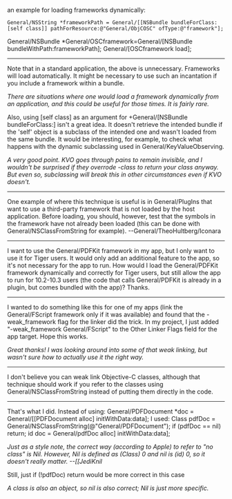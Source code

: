 an example for loading frameworks dynamically:

    General/NSString *frameworkPath = General/[[NSBundle bundleForClass:[self class]] pathForResource:@"General/ObjCOSC" ofType:@"framework"];

General/NSBundle *General/OSCframework=General/[NSBundle bundleWithPath:frameworkPath];
General/[OSCframework load]; 

----

Note that in a standard application, the above is unnecessary.  Frameworks will load automatically.  It might be necessary to use such an incantation if you include a framework within a bundle.

*There are situations where one would load a framework dynamically from an application, and this could be useful for those times. It is fairly rare.*

Also, using     [self class] as an argument for     +General/[NSBundle bundleForClass:] isn't a great idea.  It doesn't retrieve the intended bundle if the 'self' object is a subclass of the intended one and wasn't loaded from the same bundle.  It would be interesting, for example, to check what happens with the dynamic subclassing used in General/KeyValueObserving.

*A very good point. KVO goes through pains to remain invisible, and I wouldn't be surprised if they overrode     -class to return your class anyway. But even so, subclassing will break this in other circumstances even if KVO doesn't.*

----

One example of where this technique is useful is in General/PlugIns that want to use a third-party framework that is not loaded by the host application. Before loading, you should, however, test that the symbols in the framework have not already been loaded (this can be done with     General/NSClassFromString for example). --General/TheoHultberg/Iconara

----

I want to use the General/PDFKit framework in my app, but I only want to use it for Tiger users. It would only add an additional feature to the app, so it's not necessary for the app to run. How would I load the General/PDFKit framework dynamically and correctly for Tiger users, but still allow the app to run for 10.2-10.3 users (the code that calls General/PDFKit is already in a plugin, but comes bundled with the app)? Thanks.

----

I wanted to do something like this for one of my apps (link the General/FScript framework only if it was available) and found that the -weak_framework flag for the linker did the trick.  In my project, I just added "-weak_framework General/FScript" to the Other Linker Flags field for the app target.  Hope this works.

*Great thanks! I was looking around into some of that weak linking, but wasn't sure how to actually use it the right way.*

----

I don't believe you can weak link Objective-C classes, although that technique should work if you refer to the classes using General/NSClassFromString instead of putting them directly in the code.

----

That's what I did. Instead of using:
    General/PDFDocument *doc = General/[[PDFDocument alloc] initWithData:data];
I used:
    Class pdfDoc =  General/NSClassFromString(@"General/PDFDocument");
if (pdfDoc == nil) return;
id doc = General/pdfDoc alloc] initWithData:data];

*Just as a style note, the *correct* way (according to Apple) to refer to "no class" is     Nil. However,     Nil is defined as     (Class) 0 and     nil is     (id) 0, so it doesn't really matter. --[[JediKnil*

Still, just     if (!pdfDoc) return would be more correct in this case

*A class is also an object, so nil is also correct; Nil is just more specific.*